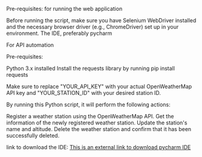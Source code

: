 Pre-requisites: for running the web application

Before running the script, make sure you have Selenium WebDriver installed and the necessary browser driver (e.g., ChromeDriver) set up in your environment.
The IDE, preferably pycharm

For API automation

Pre-requisites:

Python 3.x installed
Install the requests library by running pip install requests

Make sure to replace "YOUR_API_KEY" with your actual OpenWeatherMap API key and "YOUR_STATION_ID" with your desired station ID.

By running this Python script, it will perform the following actions:

Register a weather station using the OpenWeatherMap API.
Get the information of the newly registered weather station.
Update the station's name and altitude.
Delete the weather station and confirm that it has been successfully deleted.

link to download the IDE: 
[This is an external link to download pycharm IDE](https://www.jetbrains.com/pycharm/promo/?source=google&medium=cpc&campaign=14124132465&term=pycharm&content=536947779756&gad=1&gclid=CjwKCAjwv8qkBhAnEiwAkY-ahsolGL5XV6ThVc3Yx9kScW8y2k02q_qYWMSOaCLczBvDzXYszqViohoCJHYQAvD_BwE)
